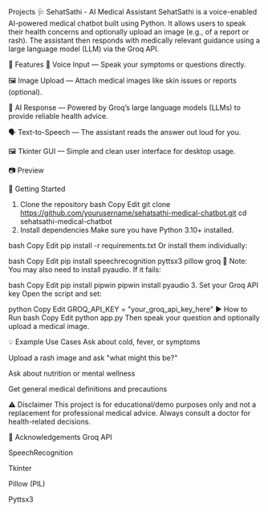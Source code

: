 # 
Projects
🩺 SehatSathi - AI Medical Assistant
SehatSathi is a voice-enabled AI-powered medical chatbot built using Python. It allows users to speak their health concerns and optionally upload an image (e.g., of a report or rash). The assistant then responds with medically relevant guidance using a large language model (LLM) via the Groq API.

📌 Features
🎤 Voice Input — Speak your symptoms or questions directly.

🖼️ Image Upload — Attach medical images like skin issues or reports (optional).

🧠 AI Response — Powered by Groq’s large language models (LLMs) to provide reliable health advice.

🗣️ Text-to-Speech — The assistant reads the answer out loud for you.

🖼️ Tkinter GUI — Simple and clean user interface for desktop usage.

📷 Preview

🚀 Getting Started
1. Clone the repository
bash
Copy
Edit
git clone https://github.com/yourusername/sehatsathi-medical-chatbot.git
cd sehatsathi-medical-chatbot
2. Install dependencies
Make sure you have Python 3.10+ installed.

bash
Copy
Edit
pip install -r requirements.txt
Or install them individually:

bash
Copy
Edit
pip install speechrecognition pyttsx3 pillow groq
🔧 Note: You may also need to install pyaudio. If it fails:

bash
Copy
Edit
pip install pipwin
pipwin install pyaudio
3. Set your Groq API key
Open the script and set:

python
Copy
Edit
GROQ_API_KEY = "your_groq_api_key_here"
▶️ How to Run
bash
Copy
Edit
python app.py
Then speak your question and optionally upload a medical image.

💡 Example Use Cases
Ask about cold, fever, or symptoms

Upload a rash image and ask "what might this be?"

Ask about nutrition or mental wellness

Get general medical definitions and precautions

⚠️ Disclaimer
This project is for educational/demo purposes only and not a replacement for professional medical advice. Always consult a doctor for health-related decisions.

🙌 Acknowledgements
Groq API

SpeechRecognition

Tkinter

Pillow (PIL)

Pyttsx3
